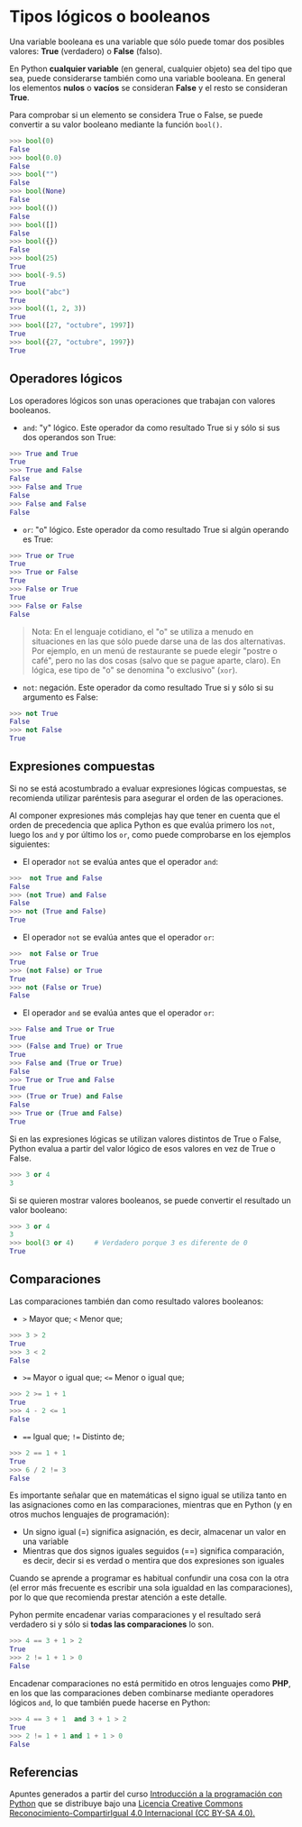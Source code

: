 # Tipos lógicos o booleanos

Una variable booleana es una variable que sólo puede tomar dos posibles valores: **True** (verdadero) 
o **False** (falso).

En Python **cualquier variable** (en general, cualquier objeto) sea del tipo que sea, puede considerarse también como una variable booleana. En general los elementos **nulos** o **vacíos** se consideran **False** y el resto se consideran **True**.

Para comprobar si un elemento se considera True o False, se puede convertir a su valor booleano mediante la función `bool()`.
```python
>>> bool(0)
False
>>> bool(0.0)
False
>>> bool("")
False
>>> bool(None)
False
>>> bool(())
False
>>> bool([])
False
>>> bool({})
False
>>> bool(25)
True
>>> bool(-9.5)
True
>>> bool("abc")
True
>>> bool((1, 2, 3))
True
>>> bool([27, "octubre", 1997])
True
>>> bool({27, "octubre", 1997})
True
```
## Operadores lógicos
Los operadores lógicos son unas operaciones que trabajan con valores booleanos.

* `and`: "y" lógico. Este operador da como resultado True si y sólo si sus dos operandos son True:
```python
>>> True and True
True
>>> True and False
False
>>> False and True
False
>>> False and False
False
```
* `or`: "o" lógico. Este operador da como resultado True si algún operando es True:

```python
>>> True or True
True
>>> True or False
True
>>> False or True
True
>>> False or False
False
```
> Nota: En el lenguaje cotidiano, el "o" se utiliza a menudo en situaciones en las que sólo puede darse una de las dos alternativas. Por ejemplo, en un menú de restaurante se puede elegir "postre o café", pero no las dos cosas (salvo que se pague aparte, claro). En lógica, ese tipo de "o" se denomina "o exclusivo" (`xor`).

* `not`: negación. Este operador da como resultado True si y sólo si su argumento es False:

```python
>>> not True
False
>>> not False
True
```
## Expresiones compuestas
Si no se está acostumbrado a evaluar expresiones lógicas compuestas, se recomienda utilizar paréntesis para asegurar el orden de las operaciones.

Al componer expresiones más complejas hay que tener en cuenta que el orden de precedencia que aplica Python es que evalúa primero los `not`, luego los `and` y por último los `or`, como puede comprobarse en los ejemplos siguientes:

* El operador `not` se evalúa antes que el operador `and`:

```python
>>>  not True and False
False
>>> (not True) and False
False
>>> not (True and False)
True
```

* El operador `not` se evalúa antes que el operador `or`:

```python
>>>  not False or True
True
>>> (not False) or True
True
>>> not (False or True)
False
```

* El operador `and` se evalúa antes que el operador `or`:

```python
>>> False and True or True
True
>>> (False and True) or True
True
>>> False and (True or True)
False
>>> True or True and False
True
>>> (True or True) and False
False
>>> True or (True and False)
True
```

Si en las expresiones lógicas se utilizan valores distintos de True o False, Python evalua a partir del valor lógico de esos valores en vez de True o False.

```python
>>> 3 or 4
3
```

Si se quieren mostrar valores booleanos, se puede convertir el resultado  un valor booleano:

```python
>>> 3 or 4
3
>>> bool(3 or 4)     # Verdadero porque 3 es diferente de 0
True
```

## Comparaciones

Las comparaciones también dan como resultado valores booleanos:

* `>` Mayor que; `<` Menor que;
```python
>>> 3 > 2
True
>>> 3 < 2
False
```

* `>=` Mayor o igual que; `<=` Menor o igual que;
```python
>>> 2 >= 1 + 1
True
>>> 4 - 2 <= 1
False
```

* `==` Igual que; `!=` Distinto de;

```python
>>> 2 == 1 + 1
True
>>> 6 / 2 != 3
False
```

Es importante señalar que en matemáticas el signo igual se utiliza tanto en las asignaciones como en las comparaciones, mientras que en Python (y en otros muchos lenguajes de programación):

* Un signo igual (=) significa asignación, es decir, almacenar un valor en una variable
* Mientras que dos signos iguales seguidos (==) significa comparación, es decir, decir si es verdad o mentira que dos expresiones son iguales

Cuando se aprende a programar es habitual confundir una cosa con la otra (el error más frecuente es escribir una sola igualdad en las comparaciones), por lo que que recomienda prestar atención a este detalle.

Pyhon permite encadenar varias comparaciones y el resultado será verdadero si y sólo si **todas las comparaciones** lo son.

```python
>>> 4 == 3 + 1 > 2
True
>>> 2 != 1 + 1 > 0
False
```

Encadenar comparaciones no está permitido en otros lenguajes como **PHP**, en los que las comparaciones deben combinarse mediante operadores lógicos `and`, lo que también puede hacerse en Python:

```python
>>> 4 == 3 + 1  and 3 + 1 > 2
True
>>> 2 != 1 + 1 and 1 + 1 > 0
False
```
## Referencias

Apuntes generados a partir del curso [Introducción a la programación con Python](http://www.mclibre.org/consultar/python/) que se distribuye bajo una [Licencia Creative Commons Reconocimiento-CompartirIgual 4.0 Internacional (CC BY-SA 4.0).](https://creativecommons.org/licenses/by-sa/4.0/deed.es_ES)

